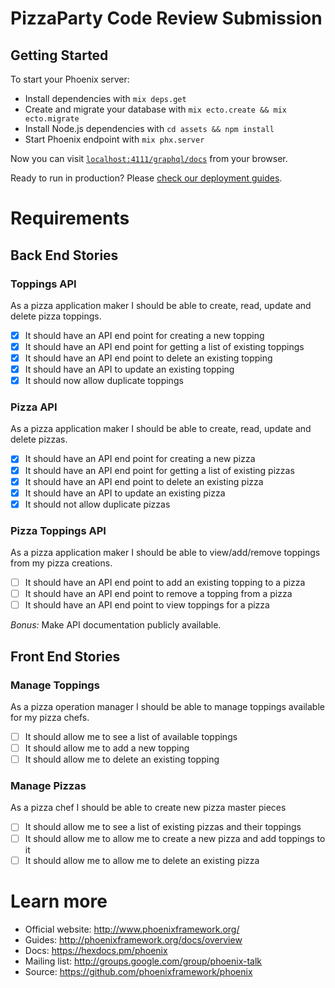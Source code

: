 # PizzaParty Code Review Submission

## Getting Started

To start your Phoenix server:

- Install dependencies with `mix deps.get`
- Create and migrate your database with `mix ecto.create && mix ecto.migrate`
- Install Node.js dependencies with `cd assets && npm install`
- Start Phoenix endpoint with `mix phx.server`

Now you can visit [`localhost:4111/graphql/docs`](http://localhost:4111/graphql/docs) from your browser.

Ready to run in production? Please [check our deployment guides](http://www.phoenixframework.org/docs/deployment).

# Requirements

## Back End Stories

### Toppings API

As a pizza application maker I should be able to create, read, update and delete pizza toppings.

- [x] It should have an API end point for creating a new topping
- [x] It should have an API end point for getting a list of existing toppings
- [x] It should have an API end point to delete an existing topping
- [x] It should have an API to update an existing topping
- [x] It should now allow duplicate toppings

### Pizza API

As a pizza application maker I should be able to create, read, update and delete pizzas.

- [x] It should have an API end point for creating a new pizza
- [x] It should have an API end point for getting a list of existing pizzas
- [x] It should have an API end point to delete an existing pizza
- [x] It should have an API to update an existing pizza
- [x] It should not allow duplicate pizzas

### Pizza Toppings API

As a pizza application maker I should be able to view/add/remove toppings from my pizza creations.

- [ ] It should have an API end point to add an existing topping to a pizza
- [ ] It should have an API end point to remove a topping from a pizza
- [ ] It should have an API end point to view toppings for a pizza

_Bonus:_ Make API documentation publicly available.

## Front End Stories

### Manage Toppings

As a pizza operation manager I should be able to manage toppings available for my pizza chefs.

- [ ] It should allow me to see a list of available toppings
- [ ] It should allow me to add a new topping
- [ ] It should allow me to delete an existing topping

### Manage Pizzas

As a pizza chef I should be able to create new pizza master pieces

- [ ] It should allow me to see a list of existing pizzas and their toppings
- [ ] It should allow me to allow me to create a new pizza and add toppings to it
- [ ] It should allow me to allow me to delete an existing pizza

# Learn more

- Official website: http://www.phoenixframework.org/
- Guides: http://phoenixframework.org/docs/overview
- Docs: https://hexdocs.pm/phoenix
- Mailing list: http://groups.google.com/group/phoenix-talk
- Source: https://github.com/phoenixframework/phoenix
